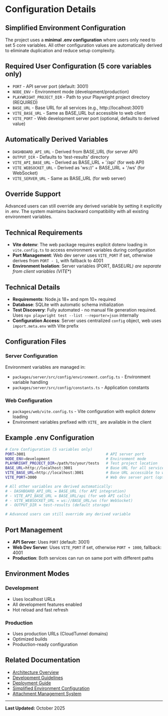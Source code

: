 # Configuration Details

## Simplified Environment Configuration

The project uses a **minimal .env configuration** where users only need to set 5 core variables. All other configuration values are automatically derived to eliminate duplication and reduce setup complexity.

## Required User Configuration (5 core variables only)

- `PORT` - API server port (default: 3001)
- `NODE_ENV` - Environment mode (development/production)
- `PLAYWRIGHT_PROJECT_DIR` - Path to your Playwright project directory (REQUIRED)
- `BASE_URL` - Base URL for all services (e.g., http://localhost:3001)
- `VITE_BASE_URL` - Same as BASE_URL but accessible to web client
- `VITE_PORT` - Web development server port (optional, defaults to derived value)

## Automatically Derived Variables

- `DASHBOARD_API_URL` - Derived from BASE_URL (for server API)
- `OUTPUT_DIR` - Defaults to 'test-results' directory
- `VITE_API_BASE_URL` - Derived as BASE_URL + '/api' (for web API)
- `VITE_WEBSOCKET_URL` - Derived as 'ws://' + BASE_URL + '/ws' (for WebSocket)
- `VITE_SERVER_URL` - Same as BASE_URL (for web server)

## Override Support

Advanced users can still override any derived variable by setting it explicitly in .env. The system maintains backward compatibility with all existing environment variables.

## Technical Requirements

- **Vite dotenv**: The web package requires explicit dotenv loading in `vite.config.ts` to access environment variables during configuration
- **Port Management**: Web dev server uses `VITE_PORT` if set, otherwise derives from `PORT - 1`, with fallback to 4001
- **Environment Isolation**: Server variables (PORT, BASE*URL) are separate from client variables (VITE*\*)

## Technical Details

- **Requirements**: Node.js 18+ and npm 10+ required
- **Database**: SQLite with automatic schema initialization
- **Test Discovery**: Fully automated - no manual file generation required. Uses `npx playwright test --list --reporter=json` internally
- **Configuration Access**: Server uses centralized `config` object, web uses `import.meta.env` with Vite prefix

## Configuration Files

### Server Configuration

Environment variables are managed in:

- `packages/server/src/config/environment.config.ts` - Environment variable handling
- `packages/server/src/config/constants.ts` - Application constants

### Web Configuration

- `packages/web/vite.config.ts` - Vite configuration with explicit dotenv loading
- Environment variables prefixed with `VITE_` are available in the client

## Example .env Configuration

```bash
# Core Configuration (5 variables only)
PORT=3001                                    # API server port
NODE_ENV=development                         # Environment mode
PLAYWRIGHT_PROJECT_DIR=/path/to/your/tests   # Test project location
BASE_URL=http://localhost:3001               # Base URL for all services
VITE_BASE_URL=http://localhost:3001          # Base URL accessible to web client
VITE_PORT=3000                               # Web dev server port (optional)

# All other variables are derived automatically:
# - DASHBOARD_API_URL = BASE_URL (for API integration)
# - VITE_API_BASE_URL = BASE_URL/api (for web API calls)
# - VITE_WEBSOCKET_URL = ws://BASE_URL/ws (for WebSocket)
# - OUTPUT_DIR = test-results (default storage)

# Advanced users can still override any derived variable
```

## Port Management

- **API Server**: Uses `PORT` (default: 3001)
- **Web Dev Server**: Uses `VITE_PORT` if set, otherwise `PORT + 1000`, fallback: 4001
- **Production**: Both services can run on same port with different paths

## Environment Modes

### Development

- Uses localhost URLs
- All development features enabled
- Hot reload and fast refresh

### Production

- Uses production URLs (CloudTunnel domains)
- Optimized builds
- Production-ready configuration

## Related Documentation

- [Architecture Overview](./ARCHITECTURE.md)
- [Development Guidelines](./DEVELOPMENT.md)
- [Deployment Guide](./DEPLOYMENT.md)
- [Simplified Environment Configuration](./SIMPLIFIED_ENV_CONFIGURATION.md)
- [Attachment Management System](./features/PER_RUN_ATTACHMENTS.md)

---

**Last Updated:** October 2025
